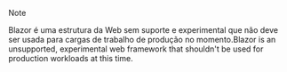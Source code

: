 > [!NOTE]
> <span data-ttu-id="40e51-101">Blazor é uma estrutura da Web sem suporte e experimental que não deve ser usada para cargas de trabalho de produção no momento.</span><span class="sxs-lookup"><span data-stu-id="40e51-101">Blazor is an unsupported, experimental web framework that shouldn't be used for production workloads at this time.</span></span>
